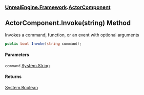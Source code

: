 ### [UnrealEngine.Framework](UnrealEngine_Framework.md 'UnrealEngine.Framework').[ActorComponent](ActorComponent.md 'UnrealEngine.Framework.ActorComponent')
## ActorComponent.Invoke(string) Method
Invokes a command, function, or an event with optional arguments  
```csharp
public bool Invoke(string command);
```
#### Parameters
<a name='UnrealEngine_Framework_ActorComponent_Invoke(string)_command'></a>
`command` [System.String](https://docs.microsoft.com/en-us/dotnet/api/System.String 'System.String')  
  
#### Returns
[System.Boolean](https://docs.microsoft.com/en-us/dotnet/api/System.Boolean 'System.Boolean')  
